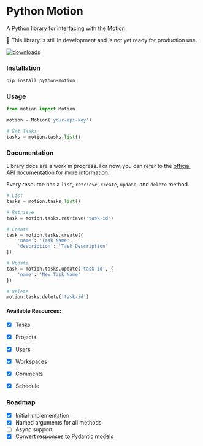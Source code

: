 # Python Motion

A Python library for interfacing with the [Motion](https://wwww.usemotion.com)

🧪 This library is still in development and is not yet ready for production use.

[![downloads](https://pepy.tech/badge/python-motion)](https://pepy.tech/project/python-mope)

### Installation

```bash
pip install python-motion
```

### Usage

```python
from motion import Motion

motion = Motion('your-api-key')

# Get Tasks
tasks = motion.tasks.list()
```


### Documentation

Library docs are a work in progress. For now, you can refer to the [official API documentation](https://docs.usemotion.com/) for more information.

Every resource has a `list`, `retrieve`, `create`, `update`, and `delete` method. 

```python
# List
tasks = motion.tasks.list()

# Retrieve
task = motion.tasks.retrieve('task-id')

# Create
task = motion.tasks.create({
    'name': 'Task Name',
    'description': 'Task Description'
})

# Update
task = motion.tasks.update('task-id', {
    'name': 'New Task Name'
})

# Delete
motion.tasks.delete('task-id')
```

#### Available Resources:
- [x] Tasks
- [x] Projects
- [x] Users
- [x] Workspaces
- [x] Comments
- [x] Schedule


### Roadmap
- [x] Initial implementation
- [x] Named arguments for all methods
- [ ] Async support
- [x] Convert responses to Pydantic models
